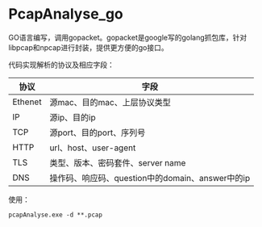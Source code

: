 # PcapAnalyse_go

GO语言编写，调用gopacket。gopacket是google写的golang抓包库，针对libpcap和npcap进行封装，提供更方便的go接口。

代码实现解析的协议及相应字段：

| 协议    | 字段                                             |
| ------- | ------------------------------------------------ |
| Ethenet | 源mac、目的mac、上层协议类型                     |
| IP      | 源ip、目的ip                                     |
| TCP     | 源port、目的port、序列号                         |
| HTTP    | url、host、user-agent                            |
| TLS     | 类型、版本、密码套件、server name                |
| DNS     | 操作码、响应码、question中的domain、answer中的ip |

使用：

```shell
pcapAnalyse.exe -d **.pcap
```

